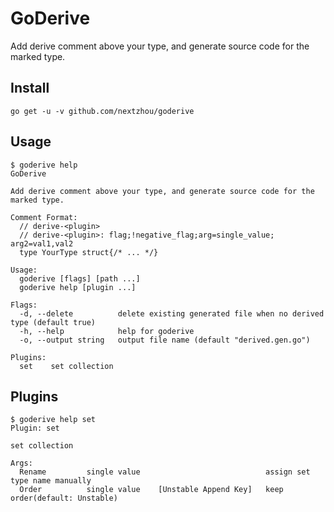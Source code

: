 # GoDerive

Add derive comment above your type, and generate source code for the marked type.

## Install

```
go get -u -v github.com/nextzhou/goderive
```

## Usage

```
$ goderive help
GoDerive

Add derive comment above your type, and generate source code for the marked type.

Comment Format:
  // derive-<plugin>
  // derive-<plugin>: flag;!negative_flag;arg=single_value; arg2=val1,val2
  type YourType struct{/* ... */}

Usage:
  goderive [flags] [path ...]
  goderive help [plugin ...]

Flags:
  -d, --delete          delete existing generated file when no derived type (default true)
  -h, --help            help for goderive
  -o, --output string   output file name (default "derived.gen.go")

Plugins:
  set    set collection
```

## Plugins

```
$ goderive help set
Plugin: set

set collection

Args:
  Rename         single value                            assign set type name manually
  Order          single value    [Unstable Append Key]   keep order(default: Unstable)
```
